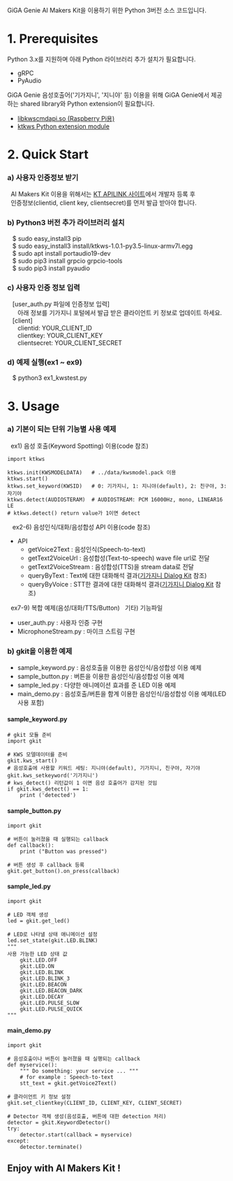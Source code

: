 GiGA Genie AI Makers Kit을 이용하기 위한 Python 3버전 소스 코드입니다.

# 1. Prerequisites
Python 3.x를 지원하며 아래 Python 라이브러리 추가 설치가 필요합니다.

* gRPC
* PyAudio

GiGA Genie 음성호출어('기가지니', '지니야' 등) 이용을 위해 GiGA Genie에서 제공하는
shared library와 Python extension이 필요합니다.

* [libkwscmdapi.so (Raspberry Pi용)](https://github.com/gigagenie/ai-makers-kit/blob/master/lib/libkwscmdapi.so)
* [ktkws Python extension module](https://github.com/gigagenie/ai-makers-kit/tree/master/python/install)

# 2. Quick Start
### a) 사용자 인증정보 받기
&nbsp;&nbsp;AI Makers Kit 이용을 위해서는 [KT APILINK 사이트](https://apilink.kt.co.kr)에서 개발자 등록 후  
&nbsp;&nbsp;인증정보(clientid, client key, clientsecret)를 먼저 발급 받아야 합니다.  
  
### b) Python3 버전 추가 라이브러리 설치  
   &nbsp;&nbsp;&nbsp;$ sudo easy_install3 pip  
   &nbsp;&nbsp;&nbsp;$ sudo easy_install3 install/ktkws-1.0.1-py3.5-linux-armv7l.egg  
   &nbsp;&nbsp;&nbsp;$ sudo apt install portaudio19-dev  
   &nbsp;&nbsp;&nbsp;$ sudo pip3 install grpcio grpcio-tools  
   &nbsp;&nbsp;&nbsp;$ sudo pip3 install pyaudio  
  
### c) 사용자 인증 정보 입력  
&nbsp;&nbsp;&nbsp;[user_auth.py 파일에 인증정보 입력]  
&nbsp;&nbsp;&nbsp;&nbsp;&nbsp;&nbsp;아래 정보를 기가지니 포털에서 발급 받은 클라이언트 키 정보로 업데이트 하세요.  
   &nbsp;&nbsp;&nbsp;[client]  
    &nbsp;&nbsp;&nbsp;&nbsp;&nbsp;&nbsp;clientid: YOUR_CLIENT_ID  
    &nbsp;&nbsp;&nbsp;&nbsp;&nbsp;&nbsp;clientkey: YOUR_CLIENT_KEY  
    &nbsp;&nbsp;&nbsp;&nbsp;&nbsp;&nbsp;clientsecret: YOUR_CLIENT_SECRET  
### d) 예제 실행(ex1 ~ ex9)  
&nbsp;&nbsp;&nbsp;$ python3 ex1_kwstest.py  
  
# 3. Usage

### a) 기본이 되는 단위 기능별 사용 예제  
&nbsp;&nbsp;ex1) 음성 호출(Keyword Spotting) 이용(code 참조)

    import ktkws
    
    ktkws.init(KWSMODELDATA)   # ../data/kwsmodel.pack 이용
    ktkws.start()
    ktkws.set_keyword(KWSID)   # 0: 기가지니, 1: 지니야(default), 2: 친구야, 3: 자기야
    ktkws.detect(AUDIOSTERAM)  # AUDIOSTREAM: PCM 16000Hz, mono, LINEAR16 LE
    # ktkws.detect() return value가 1이면 detect
 
&nbsp;&nbsp; ex2-6) 음성인식/대화/음성합성 API 이용(code 참조)
 * API
    * getVoice2Text         : 음성인식(Speech-to-text)
    * getText2VoiceUrl      : 음성합성(Text-to-speech) wave file url로 전달
    * getText2VoiceStream   : 음성합성(TTS)을 stream data로 전달
    * queryByText           : Text에 대한 대화해석 결과([기가지니 Dialog Kit](https://github.com/gigagenieDmt/DialogKit-deploymentGuide/wiki) 참조)
    * queryByVoice          : STT한 결과에 대한 대화해석 결과([기가지니 Dialog Kit](https://github.com/gigagenieDmt/DialogKit-deploymentGuide/wiki) 참조)
     
 &nbsp;&nbsp;ex7-9) 복합 예제(음성/대화/TTS/Button)
 &nbsp;&nbsp;기타) 기능파일
 * user_auth.py         : 사용자 인증 구현
 * MicrophoneStream.py  : 마이크 스트림 구현
 
### b) gkit을 이용한 예제

* sample_keyword.py : 음성호출을 이용한 음성인식/음성합성 이용 예제
* sample_button.py : 버튼을 이용한 음성인식/음성합성 이용 예제
* sample_led.py : 다양한 애니메이션 효과를 준 LED 이용 예제
* main_demo.py : 음성호출/버튼을 함계 이용한 음성인식/음성합성 이용 예제(LED 사용 포함)

#### sample_keyword.py

    # gkit 모듈 준비
    import gkit
    
    # KWS 모델데이터를 준비
    gkit.kws_start()
    # 음성호출에 사용할 키워드 세팅: 지니야(default), 기가지니, 친구야, 자기야
    gkit.kws_setkeyword('기가지니')
    # kws_detect() 리턴값이 1 이면 음성 호출어가 감지된 것임
    if gkit.kws_detect() == 1:
        print ('detected')

#### sample_button.py

    import gkit
    
    # 버튼이 눌러졌을 때 실행되는 callback
    def callback():
        print ("Button was pressed")

    # 버튼 생성 후 callback 등록
    gkit.get_button().on_press(callback)

#### sample_led.py

    import gkit
    
    # LED 객체 생성
    led = gkit.get_led()
    
    # LED로 나타낼 상태 애니메이션 설정
    led.set_state(gkit.LED.BLINK)
    """
    사용 가능한 LED 상태 값
        gkit.LED.OFF
        gkit.LED.ON
        gkit.LED.BLINK
        gkit.LED.BLINK_3
        gkit.LED.BEACON
        gkit.LED.BEACON_DARK
        gkit.LED.DECAY
        gkit.LED.PULSE_SLOW
        gkit.LED.PULSE_QUICK
    """

#### main_demo.py

    import gkit
    
    # 음성호출이나 버튼이 눌러졌을 때 실행되는 callback
    def myservice():
        """ Do something: your service ... """
        # for example : Speech-to-text
        stt_text = gkit.getVoice2Text()
    
    # 클라이언트 키 정보 설정
    gkit.set_clientkey(CLIENT_ID, CLIENT_KEY, CLIENT_SECRET)
    
    # Detector 객체 생성(음성호출, 버튼에 대한 detection 처리)
    detector = gkit.KeywordDetector()
    try:
        detector.start(callback = myservice)
    except:
        detector.terminate()

## Enjoy with AI Makers Kit !
